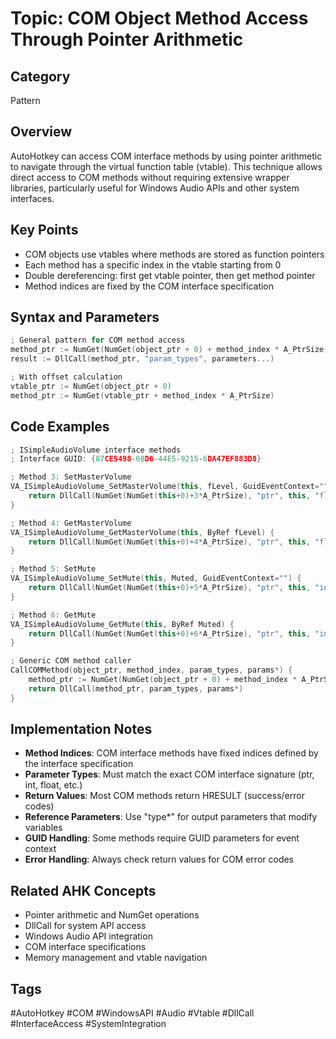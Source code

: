 # Topic: COM Object Method Access Through Pointer Arithmetic

## Category

Pattern

## Overview

AutoHotkey can access COM interface methods by using pointer arithmetic to navigate through the virtual function table (vtable). This technique allows direct access to COM methods without requiring extensive wrapper libraries, particularly useful for Windows Audio APIs and other system interfaces.

## Key Points

- COM objects use vtables where methods are stored as function pointers
- Each method has a specific index in the vtable starting from 0
- Double dereferencing: first get vtable pointer, then get method pointer
- Method indices are fixed by the COM interface specification

## Syntax and Parameters

```cpp
; General pattern for COM method access
method_ptr := NumGet(NumGet(object_ptr + 0) + method_index * A_PtrSize)
result := DllCall(method_ptr, "param_types", parameters...)

; With offset calculation
vtable_ptr := NumGet(object_ptr + 0)
method_ptr := NumGet(vtable_ptr + method_index * A_PtrSize)
```

## Code Examples

```cpp
; ISimpleAudioVolume interface methods
; Interface GUID: {87CE5498-68D6-44E5-9215-6DA47EF883D8}

; Method 3: SetMasterVolume
VA_ISimpleAudioVolume_SetMasterVolume(this, fLevel, GuidEventContext="") {
    return DllCall(NumGet(NumGet(this+0)+3*A_PtrSize), "ptr", this, "float", fLevel, "ptr", VA_GUID(GuidEventContext))
}

; Method 4: GetMasterVolume
VA_ISimpleAudioVolume_GetMasterVolume(this, ByRef fLevel) {
    return DllCall(NumGet(NumGet(this+0)+4*A_PtrSize), "ptr", this, "float*", fLevel)
}

; Method 5: SetMute
VA_ISimpleAudioVolume_SetMute(this, Muted, GuidEventContext="") {
    return DllCall(NumGet(NumGet(this+0)+5*A_PtrSize), "ptr", this, "int", Muted, "ptr", VA_GUID(GuidEventContext))
}

; Method 6: GetMute
VA_ISimpleAudioVolume_GetMute(this, ByRef Muted) {
    return DllCall(NumGet(NumGet(this+0)+6*A_PtrSize), "ptr", this, "int*", Muted)
}

; Generic COM method caller
CallCOMMethod(object_ptr, method_index, param_types, params*) {
    method_ptr := NumGet(NumGet(object_ptr + 0) + method_index * A_PtrSize)
    return DllCall(method_ptr, param_types, params*)
}
```

## Implementation Notes

- **Method Indices**: COM interface methods have fixed indices defined by the interface specification
- **Parameter Types**: Must match the exact COM interface signature (ptr, int, float, etc.)
- **Return Values**: Most COM methods return HRESULT (success/error codes)
- **Reference Parameters**: Use "type*" for output parameters that modify variables
- **GUID Handling**: Some methods require GUID parameters for event context
- **Error Handling**: Always check return values for COM error codes

## Related AHK Concepts

- Pointer arithmetic and NumGet operations
- DllCall for system API access
- Windows Audio API integration
- COM interface specifications
- Memory management and vtable navigation

## Tags

#AutoHotkey #COM #WindowsAPI #Audio #Vtable #DllCall #InterfaceAccess #SystemIntegration